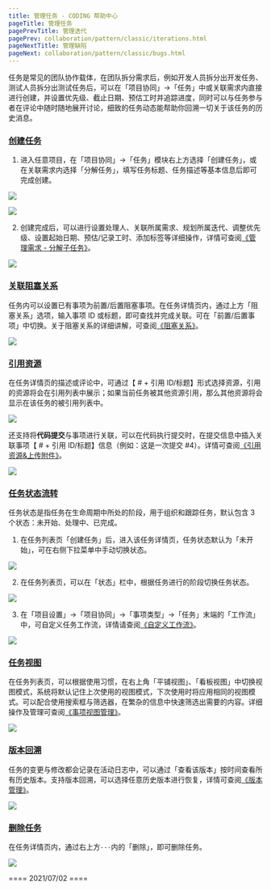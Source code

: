 ```yaml
---
title: 管理任务 - CODING 帮助中心
pageTitle: 管理任务
pagePrevTitle: 管理迭代
pagePrev: collaboration/pattern/classic/iterations.html
pageNextTitle: 管理缺陷
pageNext: collaboration/pattern/classic/bugs.html
---
```


任务是常见的团队协作载体，在团队拆分需求后，例如开发人员拆分出开发任务、测试人员拆分出测试任务后，可以在「项目协同」->「任务」中或关联需求内直接进行创建，并设置优先级、截止日期、预估工时并追踪进度，同时可以与任务参与者在评论中随时随地展开讨论，细致的任务动态能帮助你回溯一切关于该任务的历史消息。

### [创建任务](#create)

1.  进入任意项目，在「项目协同」->「任务」模块右上方选择「创建任务」，或在关联需求内选择「分解任务」，填写任务标题、任务描述等基本信息后即可完成创建。

![](https://help-assets.codehub.cn/enterprise/20210625151937.png)

![](https://help-assets.codehub.cn/enterprise/20210624184503.png)

2.  创建完成后，可以进行设置处理人、关联所属需求、规划所属迭代、调整优先级、设置起始日期、预估/记录工时、添加标签等详细操作，详情可查阅[《管理需求 - 分解子任务》](/docs/collaboration/pattern/classic/requirements.html#sub-tasks)。

![](https://help-assets.codehub.cn/enterprise/20210625155209.png)

### [关联阻塞关系](#blocking)

任务内可以设置已有事项为前置/后置阻塞事项。在任务详情页内，通过上方「阻塞关系」选项，输入事项 ID 或标题，即可查找并完成关联。可在「前置/后置事项」中切换。关于阻塞关系的详细讲解，可查阅[《阻塞关系》](/docs/collaboration/pattern/classic/blocking.html)。

![](https://help-assets.codehub.cn/enterprise/20210625160432.png)

### [引用资源](#references)

在任务详情页的描述或评论中，可通过【 # + 引用 ID/标题】形式选择资源，引用的资源将会在引用列表中展示；如果当前任务被其他资源引用，那么其他资源将会显示在该任务的被引用列表中。

![](https://help-assets.codehub.cn/enterprise/20210627184636.png)

还支持将**代码提交**与事项进行关联，可以在代码执行提交时，在提交信息中插入关联事项【 # + 引用 ID/标题】信息（例如：这是一次提交 #4）。详情可查阅[《引用资源&上传附件》](/docs/collaboration/customize/references.html)。

![](https://help-assets.codehub.cn/enterprise/20210617175403.png)

### [任务状态流转](#status)

任务状态是指任务在生命周期中所处的阶段，用于组织和跟踪任务，默认包含 3 个状态：未开始、处理中、已完成。

1.  在任务列表页「创建任务」后，进入该任务详情页，任务状态默认为「未开始」，可在右侧下拉菜单中手动切换状态。

![](https://help-assets.codehub.cn/enterprise/20210628203112.png)

2.  在任务列表页，可以在「状态」栏中，根据任务进行的阶段切换任务状态。

![](https://help-assets.codehub.cn/enterprise/20210628203144.png)

3.  在「项目设置」->「项目协同」->「事项类型」->「任务」末端的「工作流」中，可自定义任务工作流，详情请查阅[《自定义工作流》](/docs/collaboration/customize/workflow.html)。

![](https://help-assets.codehub.cn/enterprise/20210628203211.png)

### [任务视图](#view)

在任务列表页，可以根据使用习惯，在右上角「平铺视图」、「看板视图」中切换视图模式，系统将默认记住上次使用的视图模式，下次使用时将应用相同的视图模式。可以配合使用搜索框与筛选器，在繁杂的信息中快速筛选出需要的内容。详细操作及管理可查阅[《事项视图管理》](/docs/collaboration/customize/view.html)。

![](https://help-assets.codehub.cn/enterprise/20210627190110.png)

### [版本回溯](#backdate)

任务的变更与修改都会记录在活动日志中，可以通过「查看该版本」按时间查看所有历史版本。支持版本回溯，可以选择任意历史版本进行恢复，详情可查阅[《版本管理》](/docs/collaboration/customize/version-control.html)。

![](https://help-assets.codehub.cn/enterprise/20210617183115.png)

### [删除任务](#delete)

在任务详情页内，通过右上方`···`内的「删除」，即可删除任务。

![](https://help-assets.codehub.cn/enterprise/20210630165154.png)

==== 2021/07/02 ====
